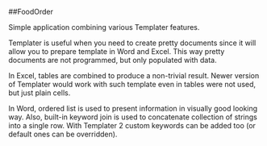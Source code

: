 ##FoodOrder

Simple application combining various Templater features.

Templater is useful when you need to create pretty documents since it will allow you to prepare template in Word and Excel.
This way pretty documents are not programmed, but only populated with data.

In Excel, tables are combined to produce a non-trivial result. Newer version of Templater would work with such template even in tables were not used, but just plain cells.

In Word, ordered list is used to present information in visually good looking way. Also, built-in keyword join is used to concatenate collection of strings into a single row. With Templater 2 custom keywords can be added too (or default ones can be overridden).
